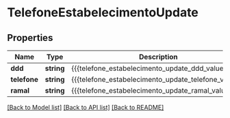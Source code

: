 # TelefoneEstabelecimentoUpdate

## Properties
Name | Type | Description | Notes
------------ | ------------- | ------------- | -------------
**ddd** | **string** | {{{telefone_estabelecimento_update_ddd_value}}} | 
**telefone** | **string** | {{{telefone_estabelecimento_update_telefone_value}}} | 
**ramal** | **string** | {{{telefone_estabelecimento_update_ramal_value}}} | [optional] 

[[Back to Model list]](../README.md#documentation-for-models) [[Back to API list]](../README.md#documentation-for-api-endpoints) [[Back to README]](../README.md)


